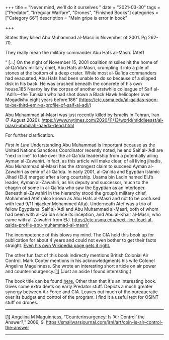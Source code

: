 +++
title = "Never mind, we'll do it ourselves "
date = "2021-03-30"
tags = ["Predator", "Irregular Warfare", "Drones", "Finished Books"]
categories = ["Category 66"]
description = "Main gripe is error in book"

+++

States they killed Abu Muhammad al-Masri in November of 2001. Pg 262-70.

They really mean the military commander Abu Hafs al-Masri. (Atef) 

“ [...] On the night of November 15, 2001 coalition missiles hit the home of al-Qa'ida’s military chief, Abu Hafs al-Masri, crumpling it into a pile of stones at the bottom of a deep crater. While most al-Qa'ida commanders had evacuated, Abu Hafs had been unable to do so because of a slipped disk in his back. He was crushed beneath the concrete of his own house.185 Nearby lay the corpse of another erstwhile colleague of Saif al-`Adl’s—the Tunisian who had shot down a Black Hawk helicopter over Mogadishu eight years before.186” (https://ctc.usma.edu/al-qaidas-soon-to-be-third-emir-a-profile-of-saif-al-adl/)

Abu Muhammad al-Masri was just recently killed by Israelis in Tehran, Iran (7 August 2020).
https://www.nytimes.com/2020/11/13/world/middleeast/al-masri-abdullah-qaeda-dead.html

For further clarification.

*First in Line*
Understanding Abu Muhammad is important because as the United Nations Sanctions Coordinator recently noted, he and Saif al-'Adl are “next in line” to take over the al-Qa'ida leadership from a potentially ailing Ayman al-Zawahiri. In fact, as this article will make clear, of all living jihadis, Abu Muhammad al-Masri has the strongest claim to succeed Ayman al-Zawahiri as emir of al-Qa'ida. In early 2001, al-Qa'ida and Egyptian Islamic Jihad (EIJ) merged after a long courtship. Usama bin Ladin named EIJ’s leader, Ayman al-Zawahiri, as his deputy and successor, much to the chagrin of some in al-Qa'ida who saw the Egyptian as an interloper. Beneath al-Zawahiri in the hierarchy stood the group’s military chief, Mohammed Atef (also known as Abu Hafs al-Masri and not to be confused with lead 9/11 hijacker Mohammed Atta). Underneath Atef was a trio of fellow Egyptians: Saif al-'Adl and Abu Muhammad al-Masri, both of whom had been with al-Qa`ida since its inception, and Abu al-Khair al-Masri, who came with al-Zawahiri from EIJ. https://ctc.usma.edu/next-line-lead-al-qaida-profile-abu-muhammad-al-masri/

The incompetence of this blows my mind. The CIA held this book up for publication for about 4 years and could not even bother to get their facts straight.  [Even his own Wikipedia page gets it right.](https://en.wikipedia.org/wiki/Mohammed_Atef)

The other fun fact of this book indirectly mentions British Colonial Air Control. Mark Cooter mentions in his acknowledgments his wife Colonel Angelina Maguinness. She wrote an interesting short article on air power and counterinsurgency.[[1\]](#_ftn1) (Just an aside I found interesting.) 



The book title can be found [here.](https://www.worldcat.org/title/never-mind-well-do-it-ourselves-the-inside-story-of-how-a-team-of-renegades-broke-rules-shattered-barriers-and-launched-a-drone-warfare-revolution/oclc/974699822&referer=brief_results) Other than that it's an interesting book. Gives some extra deets on early Predator stuff. Depicts a much greater synergy between Air Force and CIA. Leaves out much of the bureaucratic over its budget and control of the program. I find it a useful text for OSINT stuff on drones. 



------

[[1\]](#_ftnref1) Angelina M Maguinness, “Counterinsurgency: Is ‘Air Control’ the Answer?,” 2009, 9. https://smallwarsjournal.com/jrnl/art/coin-is-air-control-the-answer



------

